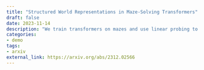 ```yaml
---
title: "Structured World Representations in Maze-Solving Transformers"
draft: false
date: 2023-11-14
description: "We train transformers on mazes and use linear probing to show that they form internal representations of the entire maze, and find evidence for Adjacency Heads which attend to valid \"next moves\""
categories:
- demo
tags:
- arxiv
external_link: https://arxiv.org/abs/2312.02566
---
```


<!-- +++
title = "Structured World Representations in Maze-Solving Transformers"
description = "Transformers trained to solve mazes form linear representations of the maze, and we find evidence for Adjacency Heads which attend to valid \"next moves\""
date = "2023-11-14"
thumbnail = ""
categories = [
  "demo"
]
draft = "false"
tags = []

vega = true

[distill]
  [distill.supportFiles]
  dtitle = "hi"
  appendix = "appendix.html"
  bibliography = "refs.bib"


[[distill.authors]]
author = "Michael I. Ivanitskiy¹, Alex F. Spies²³, Tilman Räuker, Guillaume Corlouer, Chris Mathwin, Lucia Quirke, Can Rager, Rusheb Shah, Dan Valentine, Cecilia Diniz Behn¹, Katsumi Inoue², Samy Wu Fung¹"
affiliations = [
  { name = "¹Colorado School of Mines", url = "" },
  { name = "²NII Tokyo", url = "" },
  { name = "³Imperial College London", url = "" }
]

+++


<d-abstract>
  <p>Our [first paper](https://arxiv.org/abs/2312.02566), investigating the formation of world models and simple path-following circuits in maze-solving transformers, has been accepted to the UniReps workshop at NeurIPS23! The article and accompanying blog post will be made public in the week following November 16th.</p>
</d-abstract>
  
Our [first paper](https://arxiv.org/abs/2312.02566), investigating the formation of world models and simple path-following circuits in maze-solving transformers, has been accepted to the UniReps workshop at NeurIPS23!
 -->
